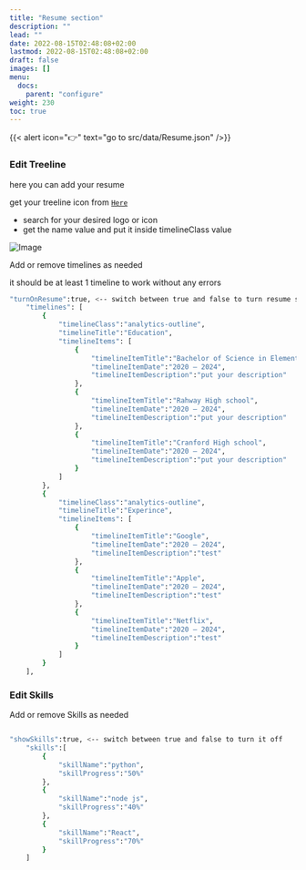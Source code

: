 ```yaml
---
title: "Resume section"
description: ""
lead: ""
date: 2022-08-15T02:48:08+02:00
lastmod: 2022-08-15T02:48:08+02:00
draft: false
images: []
menu:
  docs:
    parent: "configure"
weight: 230
toc: true
---
```

{{< alert icon="👉" text="go to src/data/Resume.json" />}}

### Edit Treeline
here you can add your resume

get your treeline icon from [`Here`](https://ionic.io/ionicons)

- search for your desired logo or icon
- get the name value and put it inside timelineClass value

![Image](images/add-icons.png "icons")

Add or remove timelines as needed

it should be at least 1 timeline to work without any errors

  
```bash
"turnOnResume":true, <-- switch between true and false to turn resume section off
    "timelines": [
        {
            "timelineClass":"analytics-outline",
            "timelineTitle":"Education",
            "timelineItems": [
                {
                    "timelineItemTitle":"Bachelor of Science in Elementary Education",
                    "timelineItemDate":"2020 — 2024",
                    "timelineItemDescription":"put your description"
                },
                {
                    "timelineItemTitle":"Rahway High school",
                    "timelineItemDate":"2020 — 2024",
                    "timelineItemDescription":"put your description"
                },
                {
                    "timelineItemTitle":"Cranford High school",
                    "timelineItemDate":"2020 — 2024",
                    "timelineItemDescription":"put your description"
                }
            ]
        },
        {
            "timelineClass":"analytics-outline",
            "timelineTitle":"Experince",
            "timelineItems": [
                {
                    "timelineItemTitle":"Google",
                    "timelineItemDate":"2020 — 2024",
                    "timelineItemDescription":"test"
                },
                {
                    "timelineItemTitle":"Apple",
                    "timelineItemDate":"2020 — 2024",
                    "timelineItemDescription":"test"
                },
                {
                    "timelineItemTitle":"Netflix",
                    "timelineItemDate":"2020 — 2024",
                    "timelineItemDescription":"test"
                }
            ]
        }
    ],

```

### Edit Skills


Add or remove Skills as needed

```bash

"showSkills":true, <-- switch between true and false to turn it off 
    "skills":[
        {
            "skillName":"python",
            "skillProgress":"50%"
        },
        {
            "skillName":"node js",
            "skillProgress":"40%"
        },
        {
            "skillName":"React",
            "skillProgress":"70%"
        }
    ]

```